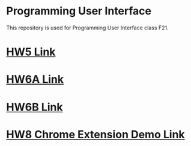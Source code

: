 # Programming User Interface

This repository is used for Programming User Interface class F21.

# [HW5 Link](https://evelynli06.github.io/HW5)

# [HW6A Link](https://evelynli06.github.io/HW6A)

# [HW6B Link](https://evelynli06.github.io/HW6B)

# [HW8 Chrome Extension Demo Link](https://youtu.be/_P6JKpct8zg)
